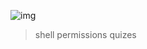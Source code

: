 ![img](https://assets.imaginablefutures.com/media/images/ALX_Logo.max-200x150.png)
  > shell permissions quizes
